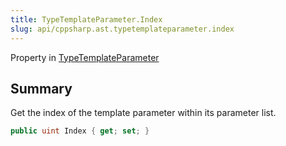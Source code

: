 ```yaml
---
title: TypeTemplateParameter.Index
slug: api/cppsharp.ast.typetemplateparameter.index
---
```

Property in [TypeTemplateParameter](/api/cppsharp/ast/typetemplateparameter)

## Summary


Get the index of the template parameter within its parameter list.


```csharp
public uint Index { get; set; }
```

